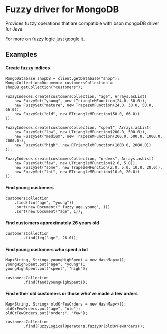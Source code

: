 # Fuzzy driver for MongoDB
Provides fuzzy operations that are compatible with bson mongoDB driver for Java. 

For more on fuzzy logic just google it.
## Examples
#### Create fuzzy indices
    MongoDatabase shopDB = client.getDatabase("shop");
    MongoCollection<Document> customersCollection = shopDB.getCollection("customers");

    FuzzyIndexes.create(customersCollection, "age", Arrays.asList(
        new FuzzySet("young", new LTriangleMFunction(24.0, 30.0)),
        new FuzzySet("mature", new TrapezeMFunction(24.0, 30.0, 50.0, 66.0)),
        new FuzzySet("old", new RTriangleMFunction(50.0, 66.0))
    ));

    FuzzyIndexes.create(customersCollection, "spent", Arrays.asList(
        new FuzzySet("low", new LTriangleMFunction(200.0, 500.0)),
        new FuzzySet("medium", new TrapezeMFunction(200.0, 500.0, 1000.0, 2000.0)),
        new FuzzySet("high", new RTriangleMFunction(1000.0, 2000.0))
    ));

    FuzzyIndexes.create(customersCollection, "orders", Arrays.asList(
        new FuzzySet("few", new LTriangleMFunction(2.0, 5.0)),
        new FuzzySet("some", new TrapezeMFunction(2.0, 5.0, 10.0, 20.0)),
        new FuzzySet("lot", new RTriangleMFunction(10.0, 20.0))
    ));

#### Find young customers
    customersCollection
        .find(fin("age", "young"))
        .sort(new Document("_fuzzy_age.young", 1))
        .sort(new Document("age", 1));

#### Find customers approximately 26 years old
    customersCollection
            .find(feq("age", 26.0));
            
#### Find young customers who spent a lot

    Map<String, String> youngHighSpent = new HashMap<>();
    youngHighSpent.put("age", "young");
    youngHighSpent.put("spent", "high");

    customersCollection
            .find(fand(youngHighSpent));
#### Find either old customers or those who've made a few orders

    Map<String, String> oldOrFewOrders = new HashMap<>();
    oldOrFewOrders.put("age", "old");
    oldOrFewOrders.put("orders", "few");

    customersCollection
            .find(FuzzyLogicalOperators.fuzzyOr(oldOrFewOrders));
